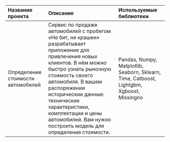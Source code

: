 | Название проекта | Описание | Используемые библиотеки |
| :-------------------- | :--------------------- |:---------------------------|
| Определение стоимости автомобилей |Сервис по продаже автомобилей с пробегом «Не бит, не крашен» разрабатывает приложение для привлечения новых клиентов. В нём можно быстро узнать рыночную стоимость своего автомобиля. В вашем распоряжении исторические данные: технические характеристики, комплектации и цены автомобилей. Вам нужно построить модель для определения стоимости.| Pandas, Numpy, Matplotlib, Seaborn, Sklearn, Time, Catboost, Lightgbm, Xgboost, Missingno|
